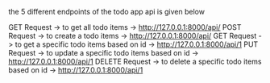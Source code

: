 the 5 different endpoints of the todo app api is given below

GET Request -> to get all todo items -> http://127.0.0.1:8000/api/
POST Request -> to create a todo items -> http://127.0.0.1:8000/api/
GET Request -> to get a specific todo items based on id -> http://127.0.0.1:8000/api/1
PUT Request -> to update a specific todo items based on id -> http://127.0.0.1:8000/api/1
DELETE Request -> to delete a specific todo items based on id -> http://127.0.0.1:8000/api/1
